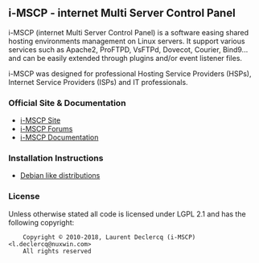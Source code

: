 ## i-MSCP - internet Multi Server Control Panel

i-MSCP (internet Multi Server Control Panel) is a software easing shared
hosting environments management on Linux servers. It support various services
such as Apache2, ProFTPD, VsFTPd, Dovecot, Courier, Bind9... and can be easily
extended through plugins and/or event listener files.

i-MSCP was designed for professional Hosting Service Providers (HSPs), Internet
Service Providers (ISPs) and IT professionals.

### Official Site & Documentation

* [i-MSCP Site](https://i-mscp.net/)
* [i-MSCP Forums](https://i-mscp.net/index.php/BoardList/)
* [i-MSCP Documentation](https://wiki.i-mscp.net/)

### Installation Instructions

* [Debian like distributions](./docs/Debian/INSTALL.md)

### License

Unless otherwise stated all code is licensed under LGPL 2.1 and has the
following copyright:

```
    Copyright © 2010-2018, Laurent Declercq (i-MSCP) <l.declercq@nuxwin.com>
    All rights reserved
```
